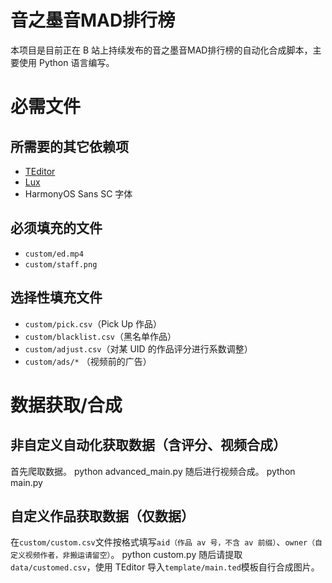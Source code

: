# 音之墨音MAD排行榜

本项目是目前正在 B 站上持续发布的音之墨音MAD排行榜的自动化合成脚本，主要使用 Python 语言编写。
# 必需文件
## 所需要的其它依赖项
* [TEditor](https://github.com/SkiTiSu/TEditor)
* [Lux](https://github.com/iawia002/lux)
* HarmonyOS Sans SC 字体

## 必须填充的文件

* `custom/ed.mp4`
* `custom/staff.png`

## 选择性填充文件

* `custom/pick.csv`（Pick Up 作品）
* `custom/blacklist.csv`（黑名单作品）
* `custom/adjust.csv`（对某 UID 的作品评分进行系数调整）
* `custom/ads/*` （视频前的广告）

# 数据获取/合成

## 非自定义自动化获取数据（含评分、视频合成）
首先爬取数据。
    python advanced_main.py
随后进行视频合成。
    python main.py

## 自定义作品获取数据（仅数据）
在`custom/custom.csv`文件按格式填写`aid（作品 av 号，不含 av 前缀）`、`owner（自定义视频作者，非搬运请留空）`。
    python custom.py
随后请提取`data/customed.csv`，使用 TEditor 导入`template/main.ted`模板自行合成图片。

